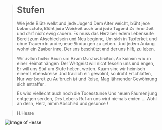
># Stufen
> 
>
> Wie jede Blüte welkt und jede Jugend
> Dem Alter weicht, blüht jede Lebensstufe,
> Blüht jede Weisheit auch und jede Tugend 
> Zu ihrer Zeit und darf nicht ewig dauern.
> Es muss das Herz bei jedem Lebensrufe
> Bereit zum Abschied sein und Neu beginne,
> Um sich in Tapferkeit und ohne Trauern
> in andre,neue Bindungen zu geben.
> Und jedem Anfang wohnt ein Zauber inne,
> Der uns beschützt und der uns hilft, zu leben.
>
> Wir sollen heiter Raum um Raum Durchschreiten,
> An keinem wie an einer Heimat hängen,
> Der Weltgeist will nicht fesseln uns und engen,
> Er will uns Stuf um Stufe heben, weiten.
> Kaum sind wir heimisch einem Lebenskreise
> Und traulich ein gewohnt, so droht Erschlaffen,
> Nur wer bereit zu Aufbruch ist und Reise,
> Mag lähmender Gewöhnung sich entraffen.
> 
> Es wird vielleicht auch noch die Todesstunde
> Uns neuen Räumen jung entgegen senden,
> Des Lebens Ruf an uns wird niemals enden ...
> Wohl an denn, Herz, nimm Abschied und gesunde !

> H.Hesse

![Image of Hesse](https://commons.wikimedia.org/wiki/File:Hermann_Hesse_1927_Photo_Gret_Widmann.jpg#/media/File:Hermann_Hesse_1927_Photo_Gret_Widmann.jpg)








